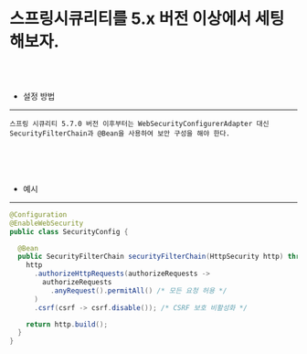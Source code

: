 # 스프링시큐리티를 5.x 버전 이상에서 세팅해보자.

<br /><br />

* 설정 방법
---

```
스프링 시큐리티 5.7.0 버전 이후부터는 WebSecurityConfigurerAdapter 대신
SecurityFilterChain과 @Bean을 사용하여 보안 구성을 해야 한다.
```

<br /><br /><br />

* 예시
---

```java
@Configuration
@EnableWebSecurity
public class SecurityConfig {

  @Bean
  public SecurityFilterChain securityFilterChain(HttpSecurity http) throws Exception {
    http
      .authorizeHttpRequests(authorizeRequests ->
        authorizeRequests
          .anyRequest().permitAll() /* 모든 요청 허용 */
      )
      .csrf(csrf -> csrf.disable()); /* CSRF 보호 비활성화 */

    return http.build();
  }
}
```
